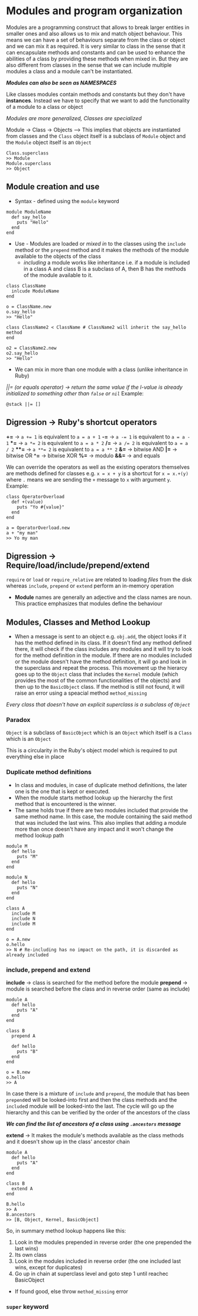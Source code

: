 # Modules and program organization

Modules are a programming construct that allows to break larger entities in 
smaller ones and also allows us to mix and match object behaviour. This means we
 can have a set of behaviours separate from the class or object and we can mix it
 as required. It is very similar to class in the sense that it can encapsulate methods
 and constants and can be used to enhance the abilities of a class by providing 
these methods when mixed in. But they are also different from classes in the sense 
that we can include multiple modules a class and a module can't be instantiated.

***Modules can also be seen as NAMESPACES***

Like classes modules contain methods and constants but they don't have **instances**. 
Instead we have to specify that we want to add the functionality of a module to 
a class or object

*Modules are more generalized, Classes are specialized*

Module -> Class -> Objects --> This implies that objects are instantiated from 
classes and the `Class` object itself is a subclass of `Module` object and the 
`Module` object itself is an `Object`
```
Class.superclass
>> Module
Module.superclass
>> Object
```

## Module creation and use

- Syntax - defined using the `module` keyword
```
module ModuleName
  def say_hello
    puts "Hello"
  end
end
```

- Use - Modules are loaded or *mixed in* to the classes using the `include` method 
or the `prepend` method and it makes the methods of the module available to the 
objects of the class
  - *including* a module works like inheritance i.e. if a module is included in 
a class A and class B is a subclass of A, then B has the methods of the module 
available to it.
```
class ClassName
  inlcude ModuleName
end

o = ClassName.new
o.say_hello
>> "Hello"

class ClassName2 < ClassName # ClassName2 will inherit the say_hello method
end

o2 = ClassName2.new
o2.say_hello
>> "Hello"
```
- We can mix in more than one module with a class (unlike inheritance in Ruby)

*||= (or equals operator) -> return the same value if the l-value is already* 
*initialized to something other than `false` or `nil`*
Example:
```
@stack ||= []
```

## Digression -> Ruby's shortcut operators
**+=** -> `a += 1` is equivalent to `a = a + 1`
**-=** -> `a -= 1` is equivalent to `a = a - 1`
**\*=** -> `a *= 2` is equivalent to `a = a * 2`
**/=** -> `a /= 2` is equivalent to `a = a / 2`
__\*\*=__ -> `a **= 2` is equivalent to `a = a ** 2`
**&=** -> bitwise AND
**|=** -> bitwise OR
**^=** -> bitwise XOR
**%=** -> modulo
**&&=** -> and equals

We can override the operators as well as the existing operators themselves are 
methods defined for classes e.g. `x = x + y` is a shortcut for `x = x.+(y)` where 
`.` means we are sending the `+` message to `x` with argument `y`. Example:
```
class OperatorOverload
  def +(value)
    puts "Yo #{value}"
  end
end

a = OperatorOverload.new
a + "my man"
>> Yo my man
```

## Digression -> Require/load/include/prepend/extend
`require` or `load` or `require_relative` are related to loading *files* from the 
disk whereas `include`, `prepend` or `extend` perform an in-memory operation 

- **Module** names are generally an adjective and the class names are noun. This 
practice emphasizes that modules define the behaviour

## Modules, Classes and Method Lookup
- When a message is sent to an object e.g. `obj.add`, the object looks if it has 
the method defined in its class. If it doesn't find any method defined there, it
 will check if the class includes any modules and it will try to look for the method 
definition in the module. If there are no modules included or the module doesn't 
have the method definition, it will go and look in the superclass and repeat the 
process. This movement up the hierarcy goes up to the `Object` class that includes 
the `Kernel` module (which provides the most of the common functionalities of 
the objects) and then up to the `BasicObject` class. If the method is still not 
found, it will raise an error using a speacial method `method_missing` 

*Every class that doesn't have an explicit superclass is a subclass of `Object`*

### Paradox
`Object` is a subclass of `BasicObject` which is an `Object` which itself is a 
`Class` which is an `Object`

This is a circularity in the Ruby's object model which is required to put everything
 else in place

### Duplicate method definitions
- In class and modules, in case of duplicate method definitions, the later one 
is the one that is kept or executed.
- When the module starts method lookup up the hierarchy the first method that is 
encountered is the winner.
- The same holds true if there are two modules included that provide the same 
method name. In this case, the module containing the said method that was 
included the last wins. This also implies that adding a module more than once 
doesn't have any impact and it won't change the method lookup path
```
module M
  def hello
    puts "M"
  end
end

module N
  def hello
    puts "N"
  end
end

class A
  include M
  include N
  include M
end

o = A.new
o.hello
>> N # Re-including has no impact on the path, it is discarded as already included
```

### include, prepend and extend
**include** -> class is searched for the method before the module
**prepend** -> module is searched before the class and in reverse order (same as 
include)
```
module A
  def hello
    puts "A"
  end
end

class B
  prepend A

  def hello
    puts "B"
  end
end

o = B.new
o.hello
>> A
```
In case there is a mixture of `include` and `prepend`, the module that has been 
`prepend`ed will be looked-into first and then the class methods and the `include`d
 module will be looked-into the last. The cycle will go up the hierarchy and this
 can be verified by the order of the ancestors of the class 

***We can find the list of ancestors of a class using `.ancestors` message***

**extend** -> It makes the module's methods available as the class methods and 
it doesn't show up in the class' ancestor chain
```
module A
  def hello
    puts "A"
  end
end

class B
  extend A
end

B.hello
>> A
B.ancestors
>> [B, Object, Kernel, BasicObject]
```

So, in summary method lookup happens like this:
1. Look in the modules prepended in reverse order (the one prepended the last wins)
2. Its own class
3. Look in the modules included in reverse order (the one included last wins, 
except for duplicates)
4. Go up in chain at superclass level and goto step 1 until reachec BasicObject
  - If found good, else throw `method_missing` error

### `super` keyword
































